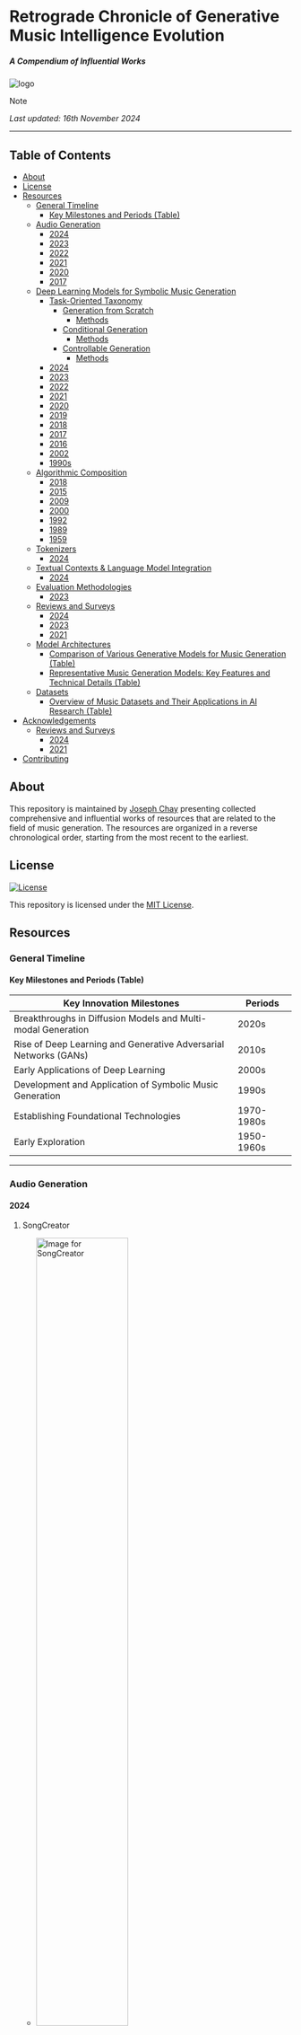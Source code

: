 # Retrograde Chronicle of Generative Music Intelligence Evolution

##### A Compendium of Influential Works

![logo](images/logo.png)

> [!NOTE]
> _Last updated: 16th November 2024_

---

## Table of Contents

  - [About](#about)
  - [License](#license)
  - [Resources](#resources)
    - [General Timeline](#general-timeline)
      - [Key Milestones and Periods (Table)](#key-milestones-and-periods-table)
    - [Audio Generation](#audio-generation)
      - [2024](#2024-1)
      - [2023](#2023-1)
      - [2022](#2022-1)
      - [2021](#2021-1)
      - [2020](#2020-1)
      - [2017](#2017-1)
    - [Deep Learning Models for Symbolic Music Generation](#deep-learning-models-for-symbolic-music-generation)
        - [Task-Oriented Taxonomy](#task-oriented-taxonomy)
          - [Generation from Scratch](#generation-from-scratch)
            - [Methods](#methods)
          - [Conditional Generation](#conditional-generation)
            - [Methods](#methods-1)
          - [Controllable Generation](#controllable-generation)
            - [Methods](#methods-2)
        - [2024](#2024)
        - [2023](#2023)
        - [2022](#2022)
        - [2021](#2021)
        - [2020](#2020)
        - [2019](#2019)
        - [2018](#2018)
        - [2017](#2017)
        - [2016](#2016)
        - [2002](#2002)
        - [1990s](#1990s)
    - [Algorithmic Composition](#algorithmic-composition)
       - [2018](#2018)
       - [2015](#2015)
       - [2009](#2009)
       - [2000](#2000)
       - [1992](#1992)
       - [1989](#1989)
       - [1959](#1959)
    - [Tokenizers](#tokenizers)
      - [2024](#2024-2)
    - [Textual Contexts & Language Model Integration](#textual-contexts--language-models-integration)
      - [2024](#2024-3)
    - [Evaluation Methodologies](#evaluation-methodologies)
      - [2023](#2023-2)
    - [Reviews and Surveys](#reviews-and-surveys)
      - [2024](#2024-4)
      - [2023](#2023-3)
      - [2021](#2021-2)
    - [Model Architectures](#model-architectures)
      - [Comparison of Various Generative Models for Music Generation (Table)](#comparison-of-various-generative-models-for-music-generation-table)
      - [Representative Music Generation Models: Key Features and Technical Details (Table)](#representative-music-generation-models-key-features-and-technical-details-table)
    - [Datasets](#datasets)
      - [Overview of Music Datasets and Their Applications in AI Research (Table)](#overview-of-music-datasets-and-their-applications-in-ai-research-table)
  - [Acknowledgements](#acknowledgements)
    - [Reviews and Surveys](#reviews-and-surveys)
      - [2024](#2024-5)
      - [2021](#2021-3)
  - [Contributing](#contributing)

## About

This repository is maintained by [Joseph Chay](https://github.com/josephchay) presenting collected comprehensive and
influential works of resources that are related to the field of music generation. 
The resources are organized in a reverse chronological order, starting from the most recent to the earliest.

## License

[![License](https://img.shields.io/badge/license-MIT1.0-green)](./LICENSE)

This repository is licensed under the [MIT License](./LICENSE).

## Resources

### General Timeline

#### Key Milestones and Periods (Table)

| Key Innovation Milestones                                        | Periods    |
|------------------------------------------------------------------|------------|
| Breakthroughs in Diffusion Models and Multi-modal Generation     | 2020s      |
| Rise of Deep Learning and Generative Adversarial Networks (GANs) | 2010s      |
| Early Applications of Deep Learning                              | 2000s      |
| Development and Application of Symbolic Music Generation         | 1990s      |
| Establishing Foundational Technologies                           | 1970-1980s |
| Early Exploration                                                | 1950-1960s |

---

### Audio Generation

#### 2024

1. SongCreator
    - <img src="images/SongCreator.jpg" width="60%" alt="Image for SongCreator">
      <img src="images/SongCreator-2.jpg" width="60%" alt="Image for SongCreator 2">

      Lei, S., Zhou, Y., Tang, B., Lam, M. W. Y., ... (2024, October 30). 
      SongCreator: Lyrics-based Universal Song Generation. arXiv.org.
     
      [Paper](https://arxiv.org/abs/2409.06029) • [Samples](https://thuhcsi.github.io/SongCreator/) • [HuggingFace](https://huggingface.co/papers/2409.06029)

2. Presto!
    - <img src="images/Presto.jpg" width="60%" alt="Image for Presto!">
      <img src="images/Presto-2.jpg" width="60%" alt="Image for Presto!">
    
      Novack, Z., Zhu, G., Casebeer, J., McAuley, J., Berg-Kirkpatrick, T., & Bryan, N. J. (2024, October 7). 
      Presto! Distilling Steps and Layers for Accelerating Music Generation. arXiv.org. 
      
      [Paper](https://arxiv.org/abs/2410.05167) • [Samples](https://presto-music.github.io/web/) • [Video](https://www.youtube.com/watch?v=NE_x-5I19CY)

3. SeedMusic
    - <img src="images/SeedMusic.jpg" width="60%" alt="Image for SeedMusic">
      <img src="images/SeedMusic-2.jpg" width="60%" alt="Image for SeedMusic">
      <img src="images/SeedMusic-3.jpg" width="60%" alt="Image for SeedMusic">
      <img src="images/SeedMusic-4.jpg" width="60%" alt="Image for SeedMusic">
      <img src="images/SeedMusic-5.jpg" width="60%" alt="Image for SeedMusic">
      <img src="images/SeedMusic-6.jpg" width="60%" alt="Image for SeedMusic">
    
      Bai, Y., Chen, H., Chen, J., Chen, Z., Deng, Y., ... (2024, September 13). 
      Seed-Music: A Unified Framework for High Quality and Controlled Music Generation. arXiv.org. 

      [Paper](https://arxiv.org/abs/2409.09214) • [Samples](https://team.doubao.com/en/special/seed-music)

4. FluxMusic
   - <img src="images/FluxMusic.jpg" width="60%" alt="Image for SongComposer">

     Fei, Z., Fan, M., Yu, C., & Huang, J. (2024, September 1). 
     FLUX that Plays Music. arXiv.org. 
     
     [Paper](https://arxiv.org/abs/2409.00587) • [GitHub](https://github.com/feizc/FluxMusic)

5. Long-Form Generation with Latent Diffusion
    - <img src="images/Long-Form-Generation-with-Latent-Diffusion.jpg" width="60%" alt="Image for Long-Form Generation with Latent Diffusion">
      <img src="images/Long-Form-Generation-with-Latent-Diffusion-2.jpg" width="60%" alt="Image for Long-Form Generation with Latent Diffusion">
    
      Evans, Z., Parker, J. D., Carr, C., Zukowski, Z., Taylor, J., & Pons, J. (2024, April 16). 
      Long-form music generation with latent diffusion. arXiv.org.
      
      [Paper](https://arxiv.org/abs/2404.10301) • [GitHub](https://github.com/Stability-AI/stable-audio-tools/) •
      [Samples](https://stability-ai.github.io/stable-audio-2-demo/) • [Dataset](https://www.kaggle.com/datasets/yamaerenay/spotify-tracks-dataset-19222021)

6. Tango 2
    - <img src="images/Tango-2.jpg" width="60%" alt="Image for Tango 2">
      <img src="images/Tango-2-2.jpg" width="60%" alt="Image for Tango 2">
   
      Majumder, N., Hung, C., Ghosal, D., Hsu, W., Mihalcea, R., & Poria, S. (2024, April 15). 
      Tango 2: Aligning Diffusion-based Text-to-Audio Generations through Direct Preference Optimization. arXiv.org. 
      
      [Paper](https://arxiv.org/abs/2404.09956)

7. Multi-Source Diffusion Models
   - <img src="images/Multi-Source-Diffusion-Models.jpg" width="60%" alt="Image for Multi-Source Diffusion Models">
     
     Mariani, G., Tallini, I., Postolache, E., Mancusi, M., Cosmo, L., & Rodolà, E. (2023). 
     Multi-Source Diffusion Models for Simultaneous Music Generation and Separation. arXiv preprint arXiv:2302.02257.
      
     [Paper](https://arxiv.org/abs/2302.02257) • [Samples](https://gladia-research-group.github.io/multi-source-diffusion-models/)

8. MusicHiFi
   - Zhu, G., Caceres, J., Duan, Z., & Bryan, N. J. (2024, March 15). 
     MusicHiFi: Fast High-Fidelity Stereo Vocoding. arXiv.org. 
     
     [Paper](https://arxiv.org/abs/2403.10493) • [Samples](https://musichifi.github.io/web/) •
     [Video](https://www.youtube.com/watch?v=iytPC_6OsiQ&feature=youtu.be)

#### 2023

1. Amphion
    - <img src="images/Amphion.jpg" width="60%" alt="Image for Amphion">
      
      Zhang, X., Xue, L., Gu, Y., Wang, Y., Li, J., He, H., ... (2023, December 15). 
      Amphion: An Open-Source Audio, Music and Speech Generation Toolkit. arXiv.org.
      
      [Paper](https://arxiv.org/search/?query=music+generation&searchtype=all&abstracts=show&order=-announced_date_first&size=50&start=400) •
      [GitHub](https://github.com/open-mmlab/Amphion)

2. UniAudio
    - <img src="images/UniAudio.jpg" width="60%" alt="Image for UniAudio"> 
      <img src="images/UniAudio-2.jpg" width="60%" alt="Image for UniAudio 2">
      <img src="images/UniAudio-3.jpg" width="60%" alt="Image for UniAudio 3">
      
      Yang, D., Tian, J., Tan, X., ... (2023, October 1). 
      UniAudio: An Audio Foundation Model Toward Universal Audio Generation. arXiv.org. 
      
      [Paper](https://arxiv.org/abs/2310.00704) • [GitHub](https://github.com/uniaudio666/UniAudio) • [Samples](https://uniaudio666.github.io/demo_UniAudio/)

3. Mustango
   - <img src="images/Mustango.jpg" width="60%" alt="Image for Mustango">
     
     Melechovsky, J., Guo, Z., Ghosal, D., Majumder, N., Herremans, D., & Poria, S. (2023, November 14). 
     Mustango: Toward Controllable Text-to-Music Generation. arXiv.org.
   
     [Paper](https://arxiv.org/abs/2311.08355) • 
     [GitHub](https://github.com/AMAAI-Lab/mustango) • 
     [Demo & Dataset](https://huggingface.co/spaces/declare-lab/mustango)

4. Music ControlNet
   - <img src="images/Music-ControlNet.jpg" width="60%" alt="Image for Music ControlNet">
     
     Wu, S., Donahue, C., Watanabe, S., & Bryan, N. J. (2023, November 13).
     Music ControlNet: Multiple Time-varying Controls for Music Generation. arXiv.org. 
     
     [Paper](https://arxiv.org/abs/2311.07069) • [Sample](https://musiccontrolnet.github.io/web/) • 
     [Video](https://www.youtube.com/watch?v=QVr-S-DyccU)

5. JEN-1 Composer
    - <img src="images/JEN-1-Composer.jpg" width="60%" alt="Image for JEN-1 Composer">
      
      Yao, Y., Li, P., Chen, B., & Wang, A. (2023, October 29). JEN-1 Composer: 
      A Unified Framework for High-Fidelity Multi-Track Music Generation. arXiv.org. 
      
      [Paper](https://arxiv.org/abs/2310.19180)

6. Mousai
   - <img src="images/Mousai.jpg" width="60%" alt="Image for Mousai">
     <img src="images/Mousai-2.jpg" width="60%" alt="Image for Mousai">
     <img src="images/Mousai-3.jpg" width="60%" alt="Image for Mousai">
     <img src="images/Mousai-4.jpg" width="60%" alt="Image for Mousai">
   
     Schneider, F., Jin, Z., & Schölkopf, B. (2023, October 23). Mo\^ usai: Text-to-Music Generation with Long-Context Latent Diffusion. 
     arXiv preprint arXiv:2301.11757.
      
     [Paper](https://arxiv.org/abs/2301.11757)

7. ERNIE-Music
   - <img src="images/ERNIE-Music.jpg" width="60%" alt="Image for ERNIE-Music">
     
     Zhu, P., Pang, C., Wang, S., Chai, Y., Sun, Y., Tian, H., & Wu, H. (2023, September 21). 
     ERNIE-Music: Text-to-Waveform Music Generation with Diffusion Models. arXiv preprint arXiv:2302.04456.
      
     [Paper](https://arxiv.org/abs/2302.04456)

8. AudioLDM
   - <img src="images/AudioLDM.jpg" width="60%" alt="Image for AudioLDM">

      Liu, H., Chen, Z., Yuan, Y., Mei, X., Liu, X., Mandic, D., ... & Plumbley, M. D. (2023, September 9). 
      AudioLDM: Text-to-Audio Generation with Latent Diffusion Models. arXiv preprint arXiv:2301.12503.
       
      [Paper](https://arxiv.org/abs/2301.12503) • [Samples](https://audioldm.github.io/) • 
      [GitHub](https://github.com/haoheliu/AudioLDM)

9. Music Understanding LLaMA

   - <img src="images/Music-Understanding-LLaMA.jpg" width="60%" alt="Image for Music Understanding LLaMA">
     <img src="images/Music-Understanding-LLaMA-2.jpg" width="60%" alt="Image for Music Understanding LLaMA 2">
     
     Liu, S., Hussain, A. S., Sun, C., & Shan, Y. (2023, August 22). 
     Music Understanding LLaMA: Advancing Text-to-Music Generation with Question Answering and Captioning. arXiv.org.
     
     [Paper](https://arxiv.org/abs/2308.11276)

10. AudioLDM2
    Liu, H., Yuan, Y., Liu, X., Mei, X., Kong, Q., Tian, Q., Wang, Y., Wang, W., Wang, Y., & Plumbley, M. D. (2023, August 10).
    AudioLDM 2: Learning Holistic Audio Generation with Self-supervised Pretraining. arXiv.org.
   
    [Paper](https://arxiv.org/abs/2308.05734) • 
    [Samples](https://audioldm.github.io/audioldm2/) • [GitHub](https://github.com/haoheliu/audioldm2)

11. JEN-1
    - <img src="images/JEN-1.jpg" width="60%" alt="Image for JEN-1">
       <img src="images/JEN-1-2.jpg" width="60%" alt="Image for JEN-1 2">
     
       Li, P., Chen, B., Yao, Y., Wang, Y., Wang, A., & Wang, A. (2023, August 9). 
       JEN-1: Text-Guided Universal Music Generation with Omnidirectional Diffusion Models. arXiv.org.
      
       [Paper](https://arxiv.org/abs/2308.04729) • [Samples](https://www.jenmusic.ai/research)

12. MusiCLDM
    - <img src="images/MusicLDM.jpg" width="60%" alt="Image for MusiCLDM">
      <img src="images/MusicLDM-2.jpg" width="60%" alt="Image for MusiCLDM 2">
      
      Chen, K., Wu, Y., Liu, H., Nezhurina, M., Berg-Kirkpatrick, T., & Dubnov, S. (2023, August 3). 
      MusicLDM: Enhancing Novelty in Text-to-Music Generation Using Beat-Synchronous Mixup Strategies. arXiv.org. 
      
      [Paper](https://arxiv.org/abs/2308.01546)

13. High-Fidelity Multi-Band Diffusion
    - <img src="images/High-Fidelity-Multi-Band-Diffusion.jpg" width="60%" alt="Image for High-Fidelity Multi-Band Diffusion">
     
      Roman, R. S., Adi, Y., Deleforge, A., Serizel, R., Synnaeve, G., & Défossez, A. (2023, August 2). 
      From Discrete Tokens to High-Fidelity Audio Using Multi-Band Diffusion. arXiv.org. 
     
      [Paper](https://arxiv.org/abs/2308.02560)

14. NaturalSpeech 2
    - <img src="images/NaturalSpeech2.jpg" width="60%" alt="Image for NaturalSpeech 2">
      <img src="images/NaturalSpeech2-2.jpg" width="60%" alt="Image for NaturalSpeech 2 2">
      <img src="images/NaturalSpeech2-3.jpg" width="60%" alt="Image for NaturalSpeech 2 3">
      
      Shen, K., Ju, Z., Tan, X., ... (2023, May 30). 
      NaturalSpeech 2: Latent Diffusion Models are Natural and Zero-Shot Speech and Singing Synthesizers. arXiv.org.
      
      [Paper](https://arxiv.org/abs/2304.09116) • [Samples](https://speechresearch.github.io/naturalspeech2/)

15. Make-An-Audio 2
    - <img src="images/Make-An-Audio2.jpg" width="60%" alt="Image for Make-An-Audio 2">
      <img src="images/Make-An-Audio2-2.jpg" width="60%" alt="Image for Make-An-Audio 2 2"> 
    
      Huang, J., Ren, Y., Huang, R., Yang, D., Ye, Z., Zhang, C., Liu, J., Yin, X., Ma, Z., & Zhao, Z. (2023, May 29). 
      Make-An-Audio 2: Temporal-Enhanced Text-to-Audio Generation. arXiv.org. 
      
      [Paper](https://arxiv.org/abs/2305.18474) • [GitHub](https://github.com/bytedance/Make-An-Audio-2)

16. SoundStorm 
    - <img src="images/SoundStorm.jpg" width="60%" alt="Image for SoundStorm">
     
      Borsos, Z., Sharifi, M., Vincent, D., Kharitonov, E., Zeghidour, N., & Tagliasacchi, M. (2023, May 16). 
      SoundStorm: Efficient Parallel Audio Generation. arXiv.org. 
      
      [Paper](https://arxiv.org/abs/2305.09636https://arxiv.org/abs/2305.09636)

17. Bark 
    - Bark: Text-Prompted Generative Audio Model (2023, April 10)
      
      [GitHub](https://github.com/suno-ai/bark) • [Samples](https://huggingface.co/spaces/suno/bark)

18. VALL-E-X
    - <img src="images/VALL-E-X.jpg" width="60%" alt="Image for VALL-E-X">
     
      Zhang, Z., Zhou, L., Wang, C., Chen, S., Wu, Y., Liu, S., ... & Wei, F. (2023, March 7). 
      Speak Foreign Languages with Your Own Voice: Cross-Lingual Neural Codec Language Modeling. arXiv preprint arXiv:2303.03926.
      
      [Paper](https://arxiv.org/abs/2303.03926)

19. Noise2Music
    - <img src="images/Noise2Music.jpg" width="60%" alt="Image for Noise2Music">

      Huang, Q., Park, D. S., Wang, T., Denk, T. I., Ly, A., Chen, N., ... & Han, W. (2023, March 6). 
      Noise2Music: Text-conditioned Music Generation with Diffusion Models. arXiv preprint arXiv:2302.03917.
      
      [Paper](https://arxiv.org/abs/2302.03917) • [Samples](https://google-research.github.io/noise2music/)

20. SingSong
    - <img src="images/SingSong.jpg" width="60%" alt="Image for SingSong">

       Donahue, C., Caillon, A., Roberts, A., Manilow, E., Esling, P., Agostinelli, A., ... & Engel, J. (2023, January 30). 
       SingSong: Generating musical accompaniments from singing. arXiv preprint arXiv:2301.12662.
       
       [Paper](https://arxiv.org/abs/2301.12662) • [Samples](https://storage.googleapis.com/sing-song/index.html)

21. Make-An-Audio
    - <img src="images/Make-An-Audio.jpg" width="60%" alt="Image for Make-An-Audio">
     
      Huang, R., Huang, J., Yang, D., Ren, Y., Liu, L., Li, M., ... & Zhao, Z. (2023, January 30). 
      Make-An-Audio: Text-To-Audio Generation with Prompt-Enhanced Diffusion Models. arXiv preprint arXiv:2301.12661.
      
      [Paper](https://arxiv.org/abs/2301.12661) • [Samples](https://text-to-audio.github.io/)

22. MusicLM
    - <img src="images/MusicLM.jpg" width="60%" alt="Image for MusicLM">
     
      Agostinelli, A., Denk, T. I., Borsos, Z., Engel, J., Verzetti, M., Caillon, A., ... & Frank, C. (2023, January 26). 
      Musiclm: Generating music from text. arXiv preprint arXiv:2301.11325.
      
      [Paper](https://arxiv.org/abs/2301.11325) • [Samples](https://google-research.github.io/seanet/musiclm/examples/) 
      [Dataset](https://www.kaggle.com/datasets/googleai/musiccaps)

23. Msanii
    - <img src="images/Msanii.jpg" width="60%" alt="Image for Msanii">

      Maina, K. (2023, January 16). Msanii: High Fidelity Music Synthesis on a Shoestring Budget. arXiv preprint arXiv:2301.06468.
      
      [Paper](https://arxiv.org/abs/2301.06468)

#### 2022

1. Musika
   - <img src="images/MUSIKA.jpg" width="60%" alt="Image for Musika">
     <img src="images/MUSIKA-2.jpg" width="60%" alt="Image for Musika 2">

     Pasini, M., & Schlüter, J. (2022). Musika! Fast Infinite Waveform Music Generation. arXiv preprint arXiv:2208.08706.
     
     [Paper](https://arxiv.org/abs/2208.08706)

2. AudioLM
    - <img src="images/AudioLM.jpg" width="60%" alt="Image for AudioLM">

      Borsos, Z., Marinier, R., Vincent, D., Kharitonov, E., Pietquin, O., Sharifi, M., ... & Zeghidour, N. (2022). 
      Audiolm: a language modeling approach to audio generation. arXiv preprint arXiv:2209.03143.
      
      [Paper](https://arxiv.org/abs/2209.03143) • [Samples](https://google-research.github.io/seanet/audiolm/examples/)

#### 2021

1. RAVE
    - <img src="images/RAVE.jpg" width="60%" alt="Image for RAVE">
      
      Caillon, A., & Esling, P. (2021, December 15). RAVE: A variational autoencoder for fast and high-quality neural audio synthesis. 
      arXiv preprint arXiv:2111.05011.
      
      [Paper](https://arxiv.org/abs/2111.05011) • [GitHub](https://github.com/acids-ircam/RAVE)

#### 2020

1. Jukebox - OpenAI
   - <img src="images/Jukebox-OpenAI.jpg" width="60%" alt="Image for Jukebox - OpenAI">

      [Web](https://openai.com/blog/jukebox/) • [Paper](https://arxiv.org/abs/2005.00341) • 
      [GitHub](https://github.com/openai/jukebox/)

#### 2017

1. MuseNet - OpenAI
   - [Web](https://openai.com/blog/musenet/)

---

[🡹 Back to Table of Contents 🡹](#table-of-contents)

---

### Deep Learning Models for Symbolic Music Generation

#### Task-Oriented Taxonomy

| Types                   | Categories                                                                                       | Also Covers                                                              |
|-------------------------|--------------------------------------------------------------------------------------------------|--------------------------------------------------------------------------|
| Generation from Scratch | Melody, Polyphony, Multitrack                                                                    | N/A                                                                      |
| Conditional Generation  | Melody Generation Given Chord, Melody Harmonization, Accompaniment Arrangement, Score Inpainting | N/A                                                                      | 
| Controllable Generation | Style, Structure, Sentiment                                                                      | Generation from Scratch, Conditional Generation                          |
| Performance Generation  | Rendering, Composing                                                                             | Generation from Scratch, Conditional Generation, Controllable Generation |
| Interactive Generation  | Call and Response, Accompaniment, Application                                                    | Conditional Generation, Controllable Generation                          | 

##### Generation from Scratch

###### Methods

| Task             | Method                                                                                                                                                          | Year | Music Representation | Model Architecture  | Description                                                                      | Length of generated music |
|------------------|-----------------------------------------------------------------------------------------------------------------------------------------------------------------|------|----------------------|---------------------|----------------------------------------------------------------------------------|---------------------------|
| Melody           | Melody RNN <br/>[Web](https://magenta.tensorflow.org/2016/07/15/lookback-rnn-attention-rnn/)                                                                    | 2016 | Event                | RNN                 | Lookback RNN; Attention RNN                                                      | Variable-length           |
|                  | Anticipation-RNN<br/>[Paper](https://arxiv.org/abs/1709.06404)                                                                                                  | 2017 | Sequence             | RNN                 | User-defined positional constraints                                              | Variable-length           |
|                  | MusicVAE<br/>[Paper](https://arxiv.org/abs/1803.05428)                                                                                                          | 2018 | Piano roll           | RNN-based VAE       | Long-term music structure; Hierarchical decoder                                  | 16 bars                   |
|                  | [Paper](https://arxiv.org/abs/2202.06180)                                                                                                                       | 2021 | Sequence             | RNN-based EC²-VAE   | Long-term music representations; Hierarchical contextual constraints.            | 8 bars                    |
|                  | GLSR-VAE <br/>[Paper](https://ieeexplore.ieee.org/document/8280895)                                                                                             | 2017 | Sequence             | RNN-based VAE       | Continuous attributes; Geodesic latent space regularization                      | 2 bars                    |
|                  | [Paper](https://arxiv.org/abs/2004.05485)                                                                                                                       | 2021 | Sequence             | β-VAE and AR-VAE    | Continuous-valued attributes; Latent space disentanglement and regularization    | 1 bar                     |
|                  | SeqGAN <br/>[Paper](https://www.researchgate.net/publication/308324937_SeqGAN_Sequence_Generative_Adversarial_Nets_with_Policy_Gradient)                        | 2017 | Sequence             | RNN-CNN-based GAN   | Reinforcement learning; Monte Carlo search                                       | 12.8s                     |
|                  | RL Tuner <br/>[Paper](https://openreview.net/forum?id=Syyv2e-Kx)                                                                                                | 2017 | Piano roll           | RNN                 | Reinforcement learning; DQN algorithm                                            | 32 notes (16th)           |
| Polyphony        | DeepBach <br/>[Paper](https://proceedings.mlr.press/v70/hadjeres17a.html)                                                                                       | 2016 | Sequence             | RNN                 | User-defined constraints                                                         | Variable-length           |
|                  | [Paper](https://www.cs.hmc.edu/~ddjohnson/tied-parallel/johnson2017tiedparallel.pdf)                                                                            | 2017 | Piano roll           | RNN                 | Transposition-invariance; Tied parallel LSTM-NADE; Bi-axial LSTM                 | Variable-length           |
|                  | [Paper](https://arxiv.org/abs/1810.03226)                                                                                                                       | 2018 | Piano roll           | CNN & RNN-based VAE | Bar-level CNN feature learning                                                   | 8, 16 or 32 bars          |
|                  | [Paper](https://proceedings.mlr.press/v97/ziegler19a.html)                                                                                                      | 2019 | Piano roll           | RNN-based VAE       | Latent normalizing flows; Non-autoregressive generation                          | Variable-length           |
|                  | PianoTree VAE <br/>[Paper](https://arxiv.org/abs/2008.07118)                                                                                                    | 2020 | Event                | RNN-based VAE       | Tree structured musical syntax                                                   | 8 beats                   |
|                  | [Paper](https://www.researchgate.net/publication/348980503_Deep_Music_Information_Dynamics)                                                                     | 2022 | Piano roll           | VAE                 | Using only linear layers; bit-rate reduction                                     | 1 bar                     |
|                  | C-RNN-GAN <br/>[Paper](https://arxiv.org/abs/1611.09904)                                                                                                        | 2016 | Event                | RNN-based GAN       | Continuous sequential data                                                       | Variable-length           |
|                  | Music Transformer <br/>[Paper](https://arxiv.org/abs/1809.04281)                                                                                                | 2019 | Event                | Transformer         | Relative attention mechanism; Compelling long-term structure                     | Minute-long               |
|                  | MuseNet <br/>[Web](http://openai.com/blog/musenet)                                                                                                              | 2019 | Event                | Transformer         | Same general-purpose unsupervised technology as GPT-2                            | 4-minute long             |
|                  | [Paper](https://ieeexplore.ieee.org/document/9132664)                                                                                                           | 2020 | Event                | Transformer         | Adversarial learning; Novel computation of reward for each generated step (REGS) | Up to 1024 tokens         |
| Multitrack Music | MuseGAN <br/>[Paper](https://arxiv.org/abs/1709.06298)                                                                                                          | 2018 | Piano roll           | CNN-based GAN       | WGAN-GP; Multi-track interdependency and temporal structure                      | 4 bars                    |
|                  | [Paper](https://arxiv.org/abs/1804.09399)                                                                                                                       | 2018 | Piano roll           | CNN-based GAN       | Binary neurons for binary-valued piano roll                                      | 4 bars                    |
|                  | DMB-GAN <br/>[Paper](https://www.semanticscholar.org/paper/A-GAN-Model-With-Self-attention-Mechanism-To-Music-Guan-Yu/4613a5e9218bcb9b439c500bc78622183e802893) | 2019 | Piano roll           | GAN                 | Self-attention mechanism; Duel Multi-branches GAN architecture                   | 4 bars                    |
|                  | [Paper](https://arxiv.org/abs/1806.00195)                                                                                                                       | 2018 | Event                | RNN-based VAE       | An extension of MusicVAE; Latent space manipulations                             | 1 bar                     |
|                  | MNGANs <br/>[Paper](https://dl.acm.org/doi/10.1145/3240508.3240604)                                                                                             | 2018 | Piano roll           | CNN-based GAN       | Optimizing musicality and novelty alternately                                    | 4 bars                    |
|                  | LakhNES <br/>[Paper](https://arxiv.org/abs/1907.04868)                                                                                                          | 2019 | Event                | Transformer-XL      | Cross-domain pre-training                                                        | Variable-length           |
|                  | MMM <br/>[Paper](https://arxiv.org/abs/2008.06048)                                                                                                              | 2020 | Event                | Transformer         | Concatenating time-ordered sequence of each track into a single sequence         | 4 or 8 bars               |
|                  | MMT <br/>[Paper](https://arxiv.org/abs/2207.06983)                                                                                                              | 2023 | Event                | Transformer         | New multitrack representation; New measure for musical self-attention            | Up to 1,024 codes         |

##### Conditional Generation

###### Methods

| Task                          | Method                                                                                                                                           | Year | Music Representation | Model Architecture | Description                                                                                                                   | Length of generated music |
|-------------------------------|--------------------------------------------------------------------------------------------------------------------------------------------------|------|----------------------|--------------------|-------------------------------------------------------------------------------------------------------------------------------|---------------------------|
| Melody Generation Given Chord | MidiNet <br/>[Paper](https://arxiv.org/abs/1703.10847)                                                                                           | 2017 | Piano roll           | CNN-base GAN       | Generating music one bar after another; Conditioner CNN                                                                       | 8 bars                    |
|                               | CRMCG <br/>[Paper](https://dl.acm.org/doi/10.1145/3219819.3220105)                                                                               | 2018 | Sequence             | RNN                | Encoder-decoder framework                                                                                                     | Variable-length           |
|                               | JazzGAN <br/>[Paper](https://musicalmetacreation.org/mume2018/proceedings/Trieu.pdf)                                                             | 2018 | Piano roll or Event  | RNN-based GAN      | Improvising jazz melodies over chord progressions; Harmonic bricks for phrase segmentation                                    | Variable-length           |
|                               | BebopNet <br/>[Paper](https://program.ismir2020.net/static/final_papers/132.pdf)                                                                 | 2020 | Sequence             | RNN                | Monophonic harmony-constrained jazz improvisations; Personalized generation                                                   | Variable-length           |
|                               | MINGUS <br/>[Paper](https://archives.ismir.net/ismir2021/paper/000051.pdf)                                                                       | 2021 | Sequence             | Transformer        | Two parallel transformers for pitch and duration, respectively                                                                | Up to 35 tokens           |
| Melody Harmonization          | [Paper](https://arxiv.org/abs/1712.01011)                                                                                                        | 2017 | Sequence             | RNN                | BiLSTM; A chord per bar                                                                                                       | Up to 16 bars             |
|                               | MTHarmonizer <br/>[Paper](https://arxiv.org/abs/2001.02360)                                                                                      | 2021 | Sequence             | RNN                | Chord functions; A chord every half bar                                                                                       | 4-32 bars                 |
|                               | [Paper](https://www.researchgate.net/publication/352170954_Melody_Harmonization_Using_Orderless_Nade_Chord_Balancing_and_Blocked_Gibbs_Sampling) | 2021 | Sequence             | RNN                | Orderless NADE; Chord balancing; Blocked Gibbs sampling                                                                       | Variable-length           |
|                               | SurpriseNet <br/>[Paper](https://arxiv.org/abs/2108.00378)                                                                                       | 2021 | Sequence             | RNN-based VAE      | Conditional VAE; Surprise contour                                                                                             | Variable-length           |
|                               | AutoHarmonizer <br/>[Paper](https://arxiv.org/abs/2112.11122)                                                                                    | 2021 | Sequence             | RNN                | Controllable harmonic rhythm                                                                                                  | Variable-length           |
| Accompaniment Arrangement     | [Paper](https://arxiv.org/abs/1807.11161)                                                                                                        | 2018 | Piano roll           | GAN                | Recurrent CNN model; three new symbolic-domain harmonic features                                                              | 8 bars                    |
|                               | MICA <br/>[Paper](https://dl.acm.org/doi/10.1145/3219819.3220105)                                                                                | 2018 | Sequence             | RNN                | Attention cell and MLP cell                                                                                                   | Variable-length           |
|                               | PopMAG <br/>[Paper](https://arxiv.org/abs/2008.07703)                                                                                            | 2020 | Event                | Transformer        | MuMIDI representation; Extra-long context                                                                                     | Up to 32 bars             |
| Music Inpainting              | Coconet <br/>[Paper](https://arxiv.org/abs/1903.07227)                                                                                           | 2017 | Piano roll           | CNN                | Orderless NADE; Blocked Gibbs Sampling                                                                                        | 128 notes (16th)          |
|                               | [Paper](https://nips2018creativity.github.io/doc/infilling_piano_performances.pdf)                                                               | 2018 | Event                | Transformer        | Virtuosic piano performances; NoteTuple representation [Paper](https://nips2018creativity.github.io/doc/Transformer_NADE.pdf) | 16 or 32 notes            |
|                               | ES-Net <br/>[Paper](https://arxiv.org/abs/2008.08927)                                                                                            | 2020 | Piano roll           | U-Net              | Edit events; Note by note control                                                                                             | 8 bars                    |
|                               | InpaintNet <br/>[Paper](https://arxiv.org/abs/1907.01164)                                                                                        | 2019 | Sequence             | RNN-based VAE      | Traversing latent space                                                                                                       | 2-6 bars                  |
|                               | Music SketchNet <br/>[Paper](https://arxiv.org/abs/2008.01291)                                                                                   | 2020 | Sequence             | RNN-based VAE      | SketchVAE, SketchInpainter and SketchConnector; User-specified pitch and rhythm snippets                                      | 4 bars                    |
|                               | CLSM <br/>[Paper](https://arxiv.org/abs/2111.11703)                                                                                              | 2021 | Sequence             | Transformer & LSTM | Contextual latent space model; Positional constraints; Interpolations or variations                                           | Up to 4 bars              |
|                               | [Paper](https://arxiv.org/abs/2108.05064)                                                                                                        | 2021 | Event                | XLNet              | A novel relative bar coding; Look-ahead onset prediction                                                                      | Up to 128 notes           |
|                               | [Paper](https://arxiv.org/abs/2202.05528)                                                                                                        | 2022 | Event                | Transformer        | Masked pretraining and finetuning; Track level and bar level controls                                                         | Up to 16 bars             |

##### Controllable Generation

###### Methods

| Controlled Aspect | Method                                                                                                                                         | Year | Music Representation | Model Architecture      | Description                                                                                                                                                                                                                                                         | Length of generated music |
|-------------------|------------------------------------------------------------------------------------------------------------------------------------------------|------|----------------------|-------------------------|---------------------------------------------------------------------------------------------------------------------------------------------------------------------------------------------------------------------------------------------------------------------|---------------------------|
| Style             | DeepJ <br/>[Paper](https://arxiv.org/abs/1801.00887)                                                                                           | 2018 | Piano roll           | RNN                     | A specific mixture of composer styles                                                                                                                                                                                                                               | Variable-length           |
|                   | BandNet <br/>[Paper](https://arxiv.org/abs/1812.07126)                                                                                         | 2019 | Event                | RNN                     | The style of Beatles; Templated-base method to generate structured music                                                                                                                                                                                            | 4-16 bars                 |
|                   | MSMICA <br/>[Paper](https://dl.acm.org/doi/10.1145/3374915)                                                                                    | 2020 | Sequence             | RNN                     | Extension of MICA [Paper](https://dl.acm.org/doi/10.1145/3219819.3220105) with style control; Reinforcement learning similar to SeqGAN [Paper](https://www.researchgate.net/publication/308324937_SeqGAN_Sequence_Generative_Adversarial_Nets_with_Policy_Gradient) | Variable-length           |
|                   | [Paper](https://arxiv.org/abs/1912.05537)                                                                                                      | 2020 | Event                | Transformer             | Obtaining a global style representation of style from a given performance                                                                                                                                                                                           | Up to 2048 tokens         |
|                   | MIDI-VAE <br/>[Paper](https://arxiv.org/abs/1809.07600)                                                                                        | 2018 | Piano roll           | RNN-based VAE           | Unaligned style transfer; parallel VAE with a shared latent space and a style classifier                                                                                                                                                                            | 1 bar                     |
|                   | [Paper](https://www.semanticscholar.org/paper/Transferring-the-Style-of-Homophonic-Music-Using-Lu-Su/24f2f6adc36003eee89a7e156277a5458b61177e) | 2018 | Piano roll           | LSTM & CNN              | Style transfer of accompaniment in homophonic music                                                                                                                                                                                                                 | Variable-length           |
|                   | MuseMorphose <br/>[Paper](https://arxiv.org/abs/2105.04090)                                                                                    | 2021 | Event                | Transformer VAE         | Style transfer of long musical pieces; User specified bar-level musical attributes                                                                                                                                                                                  | Up to 32 bars             |
|                   | [Paper](https://arxiv.org/abs/1809.07575)                                                                                                      | 2018 | Event                | GAN                     | Style transfer with cycle consistency loss                                                                                                                                                                                                                          | 4 bars                    |
|                   | ChordGAN <br/>[Paper](https://aimc2021.iem.at/wp-content/uploads/2021/06/AIMC_2021_Lu_Dubnov.pdf)                                              | 2021 | Piano roll           | CNN-based GAN           | Stylistic rendering of chords into notes; Chroma feature extraction;                                                                                                                                                                                                | 16 bars                   |
| Structure         | StructureNet <br/>[Paper](https://ismir2018.ircam.fr/doc/pdfs/126_Paper.pdf)                                                                   | 2018 | Sequence             | RNN                     | Structure-tagging algorithm for creating structure dataset; Duration repeat and duration-interval repeat                                                                                                                                                            | 16 bars                   |
|                   | SSMGAN <br/>[Paper](https://www.cs.cmu.edu/~jharsh/papers/music_workshop_paper.pdf)                                                            | 2019 | Event                | RNN-CNN-based VAE GAN   | Representing self-repetition with self-similarity; Low dimensional measure embeddings                                                                                                                                                                               | Variable-length           |
|                   | MusicFrameworks <br/>[Paper](https://archives.ismir.net/ismir2021/paper/000017.pdf)                                                            | 2021 | Event                | Transformer & RNN & CNN | Multi-level repetition and structure; Multi-step generative process                                                                                                                                                                                                 | Full-song-length          |
|                   | HAT <br/>[Paper](https://arxiv.org/abs/2109.06441)                                                                                             | 2021 | Event                | Transformer             | Harmony (texture and form)-aware learning; Hierarchical structure-enhanced module                                                                                                                                                                                   | Full-song-length          |
|                   | PopMNet <br/>[Paper](https://www.sciencedirect.com/science/article/pii/S000437022030062X)                                                      | 2020 | Sequence             | RNN & CNN               | Bar-level pairwise relations; Representing structure using Directed acyclic graph; Two stage manner                                                                                                                                                                 | Variable-length           |
|                   | MELONS <br/>[Paper](https://arxiv.org/abs/2110.05020)                                                                                          | 2022 | Event                | Transformer             | Graph representation of music structure; Eight types of bar-level relations; Multi-step generation                                                                                                                                                                  | Full-song-length          |
|                   | Museformer <br/>[Paper](https://arxiv.org/abs/2210.10349)                                                                                      | 2022 | Event                | Transformer             | Music repetition structures via bar-level similarity statistic; Fine- and coarse-grained attention                                                                                                                                                                  | Full-song-length          |
| Sentiment         | [Paper](https://arxiv.org/abs/2103.06125)                                                                                                      | 2019 | Event                | LSTM                    | VGMIDI dataset with valence-arousal (VA) annotation; Sentiment unit within mLSTM                                                                                                                                                                                    | Variable-length           |
|                   | [Paper](https://www.researchgate.net/publication/345425604_An_Emotional_Symbolic_Music_Generation_System_based_on_LSTM_Networks)               | 2019 | Piano roll           | LSTM                    | Global condition of emotional vectors; Four quadrants of VA emotional space as four emotions                                                                                                                                                                        | 8 bars                    |
|                   | Bardo Composer <br/>[Paper](https://webdocs.cs.ualberta.ca/~santanad/papers/2020/ferreiraLW20.pdf)                                             | 2020 | Event                | Transformer             | Language model with Stochastic Bi-Objective Beam Search; GPT-2 emotion classifier                                                                                                                                                                                   | Variable-length           |
|                   | [Paper](https://dorienherremans.com/sites/default/files/2104.13056.pdf)                                                                        | 2021 | Event                | RNN & Transformer       | Calculating valence of chord progression; Seq2seq; Translating conditions into musical events                                                                                                                                                                       | 4-32 bars                 |
|                   | Music FaderNets <br/>[Paper](https://arxiv.org/abs/2007.15474)                                                                                 | 2020 | Event                | GM-VAE                  | Arousal transfer; Inferring high-level features from latent low-level representations                                                                                                                                                                               | Up to 100 tokens          |

#### 2024

1. JEN-1 DreamStyler
    - <img src="images/JEN-1-DreamStyler.jpg" alt="JEN-1 DreamStyler" width="60%"/>
      <img src="images/JEN-1-DreamStyler-2.jpg" alt="JEN-1 DreamStyler" width="60%"/>
      <img src="images/JEN-1-DreamStyler-3.jpg" alt="JEN-1 DreamStyler" width="60%"/>

      Chen, B., Li, P., Yao, Y., & Wang, A. (2024, June 18). 
      JEN-1 DreamStyler: Customized Musical Concept Learning via Pivotal Parameters Tuning. arXiv.org. 
      
      [Paper](https://arxiv.org/abs/2406.12292) • [Samples](https://www.jenmusic.ai/research#DreamStyler)

2. Cascaded Diffusion Models
    - Wang, Z., Min, L., & Xia, G. (2024, May 16). 
      Whole-Song Hierarchical Generation of Symbolic Music Using Cascaded Diffusion Models. arXiv.org. 
    
      [Paper](https://arxiv.org/abs/2405.09901) • [GitHub and Model](https://github.com/ZZWaang/whole-song-gen) •
      [Samples](https://wholesonggen.github.io/)

3. COMPOSERX
   - <img src="images/COMPOSERX.jpg" width="60%" alt="Image for Non-Differentiable Rule Guided Diffusion">
     
      Deng, Q., Yang, Q., Yuan, R., Huang, Y., Wang, Y., Liu, X., Tian, Z., Pan, J., ... (2024, April 28). 
      ComposerX: Multi-Agent Symbolic Music Composition with LLMs. arXiv.org. 
    
      [Paper](https://arxiv.org/abs/2404.18081)

4. Non-Differentiable Rule Guided Diffusion
   - <img src="images/Non-Differentiable-Rule-Guided-Diffusion.jpg" width="60%" alt="Image for Non-Differentiable Rule Guided Diffusion">
     
     Huang, Y., Ghatare, A., Liu, Y., Hu, Z., Zhang, Q., Sastry, C. S., Gururani, S., Oore, S., & Yue, Y. (2024, February 22). 
     Symbolic Music Generation with Non-Differentiable Rule Guided Diffusion. arXiv.org. 
     
     [Paper](https://arxiv.org/abs/2402.14285)

5. Surveys
   - Le, D., Bigo, L., Keller, M., & Herremans, D. (2024, February 27). 
     Natural Language Processing Methods for Symbolic Music Generation and Information Retrieval: a Survey. arXiv.org. 
   
     [Paper](https://arxiv.org/abs/2402.17467)

#### 2023

1. RL-Chord
   - Ji, S., Yang, X., Luo, J., & Li, J. (2023). RL-Chord: CLSTM-Based Melody Harmonization Using Deep Reinforcement Learning. 
     IEEE Transactions on Neural Networks and Learning Systems. 
   
     [Paper](https://ieeexplore.ieee.org/abstract/document/10063204)

2. FIGRARO
   - <img src="images/FIGARO-v3.jpg" width="60%" alt="Image for FIGARO">
     
     von Rütte, D., Biggio, L., Kilcher, Y., & Hoffman, T. (2022). FIGARO: Generating Symbolic Music with Fine-Grained Artistic Control. 
     Accepted ICLR 2023. 
     
     [Paper](https://arxiv.org/pdf/2201.10936v3)

#### 2022

1. Museformer
   - Yu, B., Lu, P., Wang, R., Hu, W., Tan, X., Ye, W., ... & Liu, T. Y. (2022). 
     Museformer: Transformer with Fine-and Coarse-Grained Attention for Music Generation. NIPS 2022.
     
     [Paper](https://openreview.net/forum?id=GFiqdZOm-Ei) • [NIPS Presentation](https://nips.cc/virtual/2022/poster/54604)

2. Bar Transformer 
   - Qin, Y., Xie, H., Ding, S., Tan, B., Li, Y., Zhao, B., & Ye, M. (2022). 
     Bar transformer: a hierarchical model for learning long-term structure and generating impressive pop music. Applied Intelligence, 1-19.
   
     [Paper](https://link.springer.com/article/10.1007/s10489-022-04049-3)

3. Symphony Generation with Permutation Invariant Language Model
   - <img src="images/Symphony-Generation-with-Permutation-Invariant-Language-Model.jpg" width="60%" alt="Image for Symphony Generation with Permutation Invariant Language Model">
     
      Liu, J., Dong, Y., Cheng, Z., Zhang, X., Li, X., Yu, F., & Sun, M. (2022). 
      Symphony Generation with Permutation Invariant Language Model. 
      
      [Paper](https://arxiv.org/pdf/2205.05448) • [Code](https://github.com/symphonynet/SymphonyNet) •
      [Samples](https://symphonynet.github.io/)

4. Theme Transformer
   - <img src="images/Theme-Transformer.jpg" width="60%" alt="Image for Theme Transformer">
     
     Shih, Y. J., Wu, S. L., Zalkow, F., Muller, M., & Yang, Y. H. (2022). 
     Theme Transformer: Symbolic Music Generation with Theme-Conditioned Transformer. 
     IEEE Transactions on Multimedia. 
     
     [Paper](https://arxiv.org/abs/2111.04093) • [GitHub](https://github.com/atosystem/ThemeTransformer)

#### 2021

1. Compound Word Transformer 
   - Hsiao, W. Y., Liu, J. Y., Yeh, Y. C., & Yang, Y. H. (2021, May). Compound word transformer: 
     Learning to compose full-song music over dynamic directed hypergraphs. 
     In Proceedings of the AAAI Conference on Artificial Intelligence (Vol. 35, No. 1, pp. 178-186).
   
     [Paper](https://ojs.aaai.org/index.php/AAAI/article/view/16091) •
     [GitHub](https://github.com/YatingMusic/compound-word-transformer)

2. Melody Generation from Lyrics
    - <img src="images/Conditional-LSTM-GAN-for-Melody-Generation-from-Lyrics.jpg" width="60%" alt="Image for Conditional LSTM GAN for Melody Generation from Lyrics">
     
       Yu, Y., Srivastava, A., & Canales, S. (2021). Conditional lstm-gan for melody generation from lyrics. 
       ACM Transactions on Multimedia Computing, Communications, and Applications (TOMM), 17(1), 1-20.
     
      [Paper](https://dl.acm.org/doi/abs/10.1145/3424116)

3. Music Generation with Diffusion Models
   - <img src="images/Music-Generation-with-Diffusion-Models.jpg" width="60%" alt="Image for Music Generation with Diffusion Models">
     
     Mittal, G., Engel, J., Hawthorne, C., & Simon, I. (2021). 
     Symbolic music generation with diffusion models. arXiv preprint arXiv:2103.16091.
     
     [Paper](https://arxiv.org/abs/2103.16091) • [GitHub](https://github.com/magenta/symbolic-music-diffusion)

4. Reviews
   - Hernandez-Olivan, C., & Beltran, J. R. (2021). Music composition with deep learning: A review. 
     arXiv preprint arXiv:2108.12290.
   
     [Paper](https://arxiv.org/abs/2108.12290)

#### 2020

1. Pop Music Transformer
   - Huang, Y. S., & Yang, Y. H. (2020, October). Pop music transformer:
   Beat-based modeling and generation of expressive pop piano compositions. 
   In Proceedings of the 28th ACM International Conference on Multimedia (pp. 1180-1188).
   
   [Paper](https://dl.acm.org/doi/abs/10.1145/3394171.3413671) • [GitHub](https://github.com/YatingMusic/remi)

2. Controllable Polyphonic Music Generation
   - <img src="images/Controllable-Polyphonic-Music-Generation.jpg" width="60%" alt="Image for Controllable Polyphonic Music Generation">
     
     Wang, Z., Wang, D., Zhang, Y., & Xia, G. (2020). Learning interpretable representation for controllable polyphonic music generation. 
     arXiv preprint arXiv:2008.07122.
     
     [Paper](https://arxiv.org/abs/2008.07122) • [Web](https://program.ismir2020.net/poster_5-05.html) • [Video](https://www.youtube.com/watch?v=Sb6jXP_7dtE&t=28s&ab_channel=ISMIR2020)

3. Multitrack Music Generation
   - <img src="images/Multitrack-Music-Generation.jpg" width="60%" alt="Image for Multitrack Music Generation">

      Ens, J., & Pasquier, P. (2020). Mmm: Exploring conditional multi-track music generation with the transformer. 
      arXiv preprint arXiv:2008.06048.
      
      [Paper](https://arxiv.org/abs/2008.06048) • [Web](https://jeffreyjohnens.github.io/MMM/) • [Colab](https://colab.research.google.com/drive/1xGZW3GP24HUsxnbebqfy1iCyYySQ64Vs?usp=sharing) [Github (AI Guru)](https://github.com/AI-Guru/MMM-JSB)

4. Transformer-XL
   - <img src="images/Transformer-XL.jpg" width="60%" alt="Image for Transformer-XL">
     
     Wu, X., Wang, C., & Lei, Q. (2020). Transformer-XL Based Music Generation with Multiple Sequences of Time-valued Notes. 
     arXiv preprint arXiv:2007.07244.
     
     [Paper](https://arxiv.org/abs/2007.07244)

5. Transformer VAE
   - <img src="images/Transformer-VAE.jpg" width="60%" alt="Image for Transformer-VAE">
     
     Jiang, J., Xia, G. G., Carlton, D. B., Anderson, C. N., & Miyakawa, R. H. (2020, May). 
     Transformer vae: A hierarchical model for structure-aware and interpretable music representation learning. 
     In ICASSP 2020-2020 IEEE International Conference on Acoustics, Speech and Signal Processing (ICASSP) (pp. 516-520). IEEE.
     
     [Paper](https://ieeexplore.ieee.org/document/9054554)

6. Deep Learning Techniques for Music Generation 
   - Briot, J. P., Hadjeres, G., & Pachet, F. (2020). Deep learning techniques for music generation (pp. 1-249). Springer.
   
     [Book Digital Copy](https://www.researchgate.net/profile/Jean-Pierre-Briot/publication/333014972_Deep_Learning_Techniques_for_Music_Generation_-_A_Survey/links/61771cb6a767a03c14b4d6f0/Deep-Learning-Techniques-for-Music-Generation-A-Survey.pdf)

7. Reviews
   - Ji, S., Luo, J., & Yang, X. (2020). A Comprehensive Survey on Deep Music Generation: Multi-level Representations, Algorithms, Evaluations, and Future Directions. arXiv preprint arXiv:2011.06801.
   
     [Paper](https://arxiv.org/abs/2011.06801)

#### 2019

1. TonicNet
   - <img src="images/TonicNet.jpg" width="60%" alt="Image for TonicNet">
     
      Peracha, O. (2019). Improving polyphonic music models with feature-rich encoding. arXiv preprint arXiv:1911.11775.
      
      [Paper](https://arxiv.org/abs/1911.11775)

2. LakhNES
   - <img src="images/LakhNES.jpg" width="60%" alt="Image for LakhNES">

      Donahue, C., Mao, H. H., Li, Y. E., Cottrell, G. W., & McAuley, J. (2019). 
      LakhNES: Improving multi-instrumental music generation with cross-domain pre-training. arXiv preprint arXiv:1907.04868.
      
      [Paper](https://arxiv.org/abs/1907.04868)

3. R-Transformer
   - <img src="images/R-Transformer.jpg" width="60%" alt="Image for R-Transformer">
     
      Wang, Z., Ma, Y., Liu, Z., & Tang, J. (2019). R-transformer: Recurrent neural network enhanced transformer. 
      arXiv preprint arXiv:1907.05572.
      
      [Paper](https://arxiv.org/abs/1907.05572)

4. Maia Music Generator
   - <img src="images/Maia-Music-Generator.jpg" width="60%" alt="Image for Maia Music Generator">
     
      Maia Music Generator. (2019). Maia: A New Music Generator. 
      
      [Web](https://maia.music.blog/2019/05/13/maia-a-new-music-generator/)

5. Coconet: Counterpoint by Convolution
   - <img src="images/Coconet-Counterpoint-by-Convolution.jpg" width="60%" alt="Image for Coconet: Counterpoint by Convolution">
     
      Huang, C. Z. A., Cooijmans, T., Roberts, A., Courville, A., & Eck, D. (2019). Counterpoint by convolution. 
      arXiv preprint arXiv:1903.07227.
      
      [Paper](https://arxiv.org/abs/1903.07227) • [Web](https://coconets.github.io/)

6. Reviews
   - Briot, J. P., Hadjeres, G., & Pachet, F. D. (2017). Deep learning techniques for music generation--a survey. arXiv preprint arXiv:1709.01620.
   
     [Paper](https://arxiv.org/abs/1709.01620)

#### 2018

1. Music Transformer - Google Magenta
   - <img src="images/Music-Transformer-Google-Magenta.jpg" width="60%" alt="Image for Music Transformer - Google Magenta">
   - <img src="images/Music-Transformer-Google-Magenta-2.jpg" width="60%" alt="Image for Music Transformer - Google Magenta">
     
      Huang, C. Z. A., Vaswani, A., Uszkoreit, J., Shazeer, N., Simon, I., Hawthorne, et al. (2018). 
      Music transformer. arXiv preprint arXiv:1809.04281.
      
      [Web](https://magenta.tensorflow.org/music-transformer) • [Paper](https://arxiv.org/pdf/1809.04281.pdf)

2. Imposing Higher-Level Structure in Polyphonic Music
   - <img src="images/Higher-Level-Structure-in-Polyphonic-Music.jpg" width="60%" alt="Image for Imposing Higher-Level Structure in Polyphonic Music">
     
      Lattner, S., Grachten, M., & Widmer, G. (2018). Imposing higher-level structure in polyphonic music generation using convolutional restricted boltzmann machines and constraints. 
      Journal of Creative Music Systems, 2, 1-31.
      
      [Paper](https://arxiv.org/pdf/1612.04742.pdf)

3. MusicVAE - Google Magenta
   - <img src="images/MusicVAE-Google-Magenta.jpg" width="60%" alt="Image for MusicVAE - Google Magenta">
     
      Roberts, A., Engel, J., Raffel, C., Hawthorne, C., & Eck, D. (2018, July). 
      A hierarchical latent vector model for learning long-term structure in music. 
      In International Conference on Machine Learning (pp. 4364-4373). PMLR.
      
      [Code](https://github.com/tensorflow/magenta/tree/master/magenta/models/music_vae) • 
      [Google Colab](https://colab.research.google.com/notebooks/magenta/music_vae/music_vae.ipynb) • 
      [Explanation](https://medium.com/@musicvaeubcse/musicvae-understanding-of-the-googles-work-for-interpolating-two-music-sequences-621dcbfa307c)

#### 2017

1. MorpheuS
   - <img src="images/MorpheuS.jpg" width="60%" alt="Image for MorpheuS">
     
      Herremans, D., & Chew, E. (2017). MorpheuS: generating structured music with constrained patterns and tension. 
      IEEE Transactions on Affective Computing, 10(4), 510-523.
      
      [Paper](https://arxiv.org/pdf/1812.04832.pdf)

2. Polyphonic GAN
   - <img src="images/Polyphonic-GAN.jpg" width="60%" alt="Image for Polyphonic GAN">
   - <img src="images/Polyphonic-GAN-2.jpg" width="60%" alt="Image for Polyphonic GAN 2">
     
     Lee, S. G., Hwang, U., Min, S., & Yoon, S. (2017). Polyphonic music generation with sequence generative adversarial networks.
     arXiv preprint arXiv:1710.11418.
     
     [Paper](https://arxiv.org/abs/1710.11418)

3. Bachbot - Microsoft
   - <img src="images/BachbBot-Microsoft.jpg" width="60%" alt="Image for Bachbot - Microsoft">
     
     Liang, F. T., Gotham, M., Johnson, M., & Shotton, J. (2017, October). 
     Automatic Stylistic Composition of Bach Chorales with Deep LSTM. In ISMIR (pp. 449-456).
     
     [Paper](https://www.microsoft.com/en-us/research/publication/automatic-stylistic-composition-of-bach-chorales-with-deep-l)

4. MuseGAN
   - <img src="images/MuseGAN.jpg" width="60%" alt="Image for MuseGAN">
     <img src="images/MuseGAN-2.jpg" width="60%" alt="Image for MuseGAN 2">
     <img src="images/MuseGAN-3.jpg" width="60%" alt="Image for MuseGAN 3">
     
     Dong, H. W., Hsiao, W. Y., Yang, L. C., & Yang, Y. H. (2018, April). 
     Musegan: Multi-track sequential generative adversarial networks for symbolic music generation and accompaniment. 
     In Proceedings of the AAAI Conference on Artificial Intelligence (Vol. 32, No. 1).
     
     [Web](https://salu133445.github.io/musegan/) • [Paper](https://arxiv.org/pdf/1709.06298.pdf) • [GitHub](https://github.com/salu133445/musegan)

5. Composing Music with LSTM
   - <img src="images/Composing-Music-with-LSTM.jpg" width="60%" alt="Image for Composing Music with LSTM">
     
     Johnson, D. D. (2017, April). Generating polyphonic music using tied parallel networks. 
     In International conference on evolutionary and biologically inspired music and art (pp. 128-143). Springer, Cham.
     
     [Paper](https://link.springer.com/chapter/10.1007/978-3-319-54770-6_10)

6. ORGAN
   - <img src="images/ORGAN.jpg" width="60%" alt="Image for ORGAN">
     
     Guimaraes, G. L., Sanchez-Lengeling, B., Outeiral, C., Farias, P. L. C., & Aspuru-Guzik, A. (2017). 
     Objective-reinforced generative adversarial networks (ORGAN) for sequence generation models. 
     arXiv preprint arXiv:1705.10843.
     
     [Paper](https://arxiv.org/abs/1705.10843)

7. MidiNet
   - <img src="images/MidiNet.jpg" width="60%" alt="Image for MidiNet">
     
     Yang, L. C., Chou, S. Y., & Yang, Y. H. (2017). MidiNet: A convolutional generative adversarial network for symbolic-domain music generation. 
     arXiv preprint arXiv:1703.10847.
     
     [Paper](https://arxiv.org/abs/1703.10847)

#### 2016

1. DeepBack
    - <img src="images/DeepBach.jpg" width="60%" alt="Image for DeepBach">
     
      Hadjeres, G., Pachet, F., & Nielsen, F. (2017, July). Deepbach: a steerable model for bach chorales generation. 
      In International Conference on Machine Learning (pp. 1362-1371). PMLR.
      
      [Web](http://www.flow-machines.com/history/projects/deepbach-polyphonic-music-generation-bach-chorales/) 
      [Paper](https://arxiv.org/pdf/1612.01010.pdf) • [Code](https://github.com/Ghadjeres/DeepBach)

2. Fine-Tuning with RL
   - <img src="images/Fine-Tuning-with-RL.jpg" width="60%" alt="Image for Fine-Tuning with RL">
     
     Jaques, N., Gu, S., Turner, R. E., & Eck, D. (2016). Generating music by fine-tuning recurrent neural networks with reinforcement learning.
     
     [Paper](https://research.google/pubs/pub45871/)

3. C-RNN-GAN
   - <img src="images/C-RNN-GAN.jpg" width="60%" alt="Image for C-RNN-GAN">
     
     Mogren, O. (2016). C-RNN-GAN: Continuous recurrent neural networks with adversarial training. 
     arXiv preprint arXiv:1611.09904.
     
     [Paper](https://arxiv.org/abs/1611.09904)

4. SeqGAN
   - <img src="images/SeqGAN.jpg" width="60%" alt="Image for SeqGAN">
     
     Yu, L., Zhang, W., Wang, J., & Yu, Y. (2017, February). 
     Seqgan: Sequence generative adversarial nets with policy gradient. In Proceedings of the AAAI conference on artificial intelligence (Vol. 31, No. 1).
     
     [Paper](https://arxiv.org/abs/1609.05473)

#### 2002

1. Temporal Structure in Music
   - Eck, D., & Schmidhuber, J. (2002, September). Finding temporal structure in music: Blues improvisation with LSTM recurrent networks. 
     In Proceedings of the 12th IEEE workshop on neural networks for signal processing (pp. 747-756). IEEE.
   
     [Paper](https://ieeexplore.ieee.org/document/1030094)

#### 1990s

1. Neural Network Music Composition
   - Mozer, M. C. (1994). Neural network music composition by prediction: Exploring the benefits of psychoacoustic constraints and multi-scale processing. Connection Science, 6(2-3), 247-280.
   
     [Paper](https://www.tandfonline.com/doi/abs/10.1080/09540099408915726)

---

[🡹 Back to Table of Contents 🡹](#table-of-contents)

---

### Algorithmic Composition

#### 2018

1. The Oxford Handbook of Algorithmic Music
   - McLean, A., & Dean, R. T. (Eds.). (2018). The Oxford handbook of algorithmic music. Oxford University Press.
   
     [Book Digital Copy](https://api.pageplace.de/preview/DT0400.9780190227005_A35478151/preview-9780190227005_A35478151.pdf)

#### 2015

1. Fundamentals of Music Processing
   - Müller, M. (2015). Fundamentals of music processing: Audio, analysis, algorithms, applications. Springer.
   
     [Book Digital Copy](https://link.springer.com/book/10.1007/978-3-319-21945-5)

#### 2009

1. Paradigms of Automated Music Generation
   - Nierhaus, G. (2009). Algorithmic composition: paradigms of automated music generation. Springer Science & Business Media.
   
     [Book Digital Copy (Request)](https://link.springer.com/book/10.1007/978-3-211-75540-2)

#### 2000

1. The Algorithmic Composer
   - Cope, D. (2000). The algorithmic composer (Vol. 16). AR Editions, Inc..
   
     [Book Digital Copy (Request)](https://www.researchgate.net/publication/209436329_The_Algorithmic_Composer)

#### 1992

1. HARMONET
   - Hild, H., Feulner, J., & Menzel, W. (1992). HARMONET: A neural net for harmonizing chorales in the style of JS Bach. 
     In Advances in neural information processing systems (pp. 267-274).
   
     [Paper](https://proceedings.neurips.cc/paper/1991/file/a7aeed74714116f3b292a982238f83d2-Paper.pdf)

#### 1989

1. A connectionist approach to algorithmic composition
   - Todd, P. M. (1989). A connectionist approach to algorithmic composition. Computer Music Journal, 13(4), 27-43.
  
     [Book Digital Copy](https://abcwest.sitehost.iu.edu/pmwiki/pdf/todd.compmusic.1989.pdf)

#### 1959

1. Experimental Music
   - Westergaard, P. (1959). Experimental Music. Composition with an Electronic Computer. 
   
     [Book Digital Copy](https://ia803209.us.archive.org/21/items/experimentalmusi00hill/experimentalmusi00hill.pdf)

---

[🡹 Back to Table of Contents 🡹](#table-of-contents)

---

### Tokenizers

#### 2024

1. WavTokenizer
    - Ji, S., Jiang, Z., Wang, W., Chen, Y., Fang, M., Zuo, J., Yang, Q., ... (2024, August 29). 
      WavTokenizer: an Efficient Acoustic Discrete Codec Tokenizer for Audio Language Modeling. arXiv.org. 
    
      [Paper](https://arxiv.org/abs/2408.16532) • [GitHub](https://github.com/jishengpeng/WavTokenizer)

---

[🡹 Back to Table of Contents 🡹](#table-of-contents)

---

### Textual Contexts / Language Models Integration

#### 2024

1. SongComposer
   - <img src="images/SongComposer.jpg" width="60%" alt="Image for SongComposer">

     Ding, S., Liu, Z., Dong, X., Zhang, P., Qian, R., He, C., Lin, D., & Wang, J. (2024, February 27). 
     SongComposer: A Large Language Model for Lyric and Melody Composition in Song Generation. arXiv.org. 
   
     [Paper](https://arxiv.org/abs/2402.17645)

2. ChatMusician
    - <img src="images/ChatMusician.jpg" width="60%" alt="Image for ChatMusician">
      <img src="images/ChatMusician-2.jpg" width="60%" alt="Image for ChatMusician 2">
    
      Yuan, R., Lin, H., Wang, Y., Tian, Z., Wu, S., Shen, T., Zhang, G., Wu, Y., Liu, C., Zhou, Z., ... (2024, February 25). 
      ChatMusician: Understanding and Generating Music Intrinsically with LLM. arXiv.org. 
      
      [Paper](https://arxiv.org/abs/2402.16153)

3. MusicAgent - Microsoft
   - <img src="images/MusicAgent-Microsoft.jpg" width="60%" alt="Image for MusicAgent - Microsoft">
     <img src="images/MusicAgent-Microsoft-2.jpg" width="60%" alt="Image for MusicAgent - Microsoft 2">
     <img src="images/MusicAgent-Microsoft-3.jpg" width="60%" alt="Image for MusicAgent - Microsoft 3">
     <img src="images/MusicAgent-Microsoft-4.jpg" width="60%" alt="Image for MusicAgent - Microsoft 4">

     Yu, D., Song, K., Lu, P., He, T., Tan, X., Ye, W., Zhang, S., & Bian, J. (2023, October 18). 
     MusicAgent: An AI Agent for Music Understanding and Generation with Large Language Models. arXiv.org. 
     
     [Paper](https://arxiv.org/abs/2310.11954)

4. MusiLingo
    - <img src="images/MusiLingo.jpg " width="60%" alt="Image for MusiLingo">

      Deng, Z., Ma, Y., Liu, Y., Guo, R., Zhang, G., Chen, W., Huang, W., & Benetos, E. (2023, September 15). 
      MusiLingo: Bridging Music and Text with Pre-trained Language Models for Music Captioning and Query Response. arXiv.org. 
      
      [Paper](https://arxiv.org/abs/2309.08730) • [GitHub](https://github.com/zihaod/MusiLingo) • 
      [Dataset](https://huggingface.co/datasets/m-a-p/Music-Instruct/tree/main) 

---

[🡹 Back to Table of Contents 🡹](#table-of-contents)

---

### Evaluation Methodologies

#### 2023

1. Metrics
   - Gui, A., Gamper, H., Braun, S., & Emmanouilidou, D. (2023, November 2). 
     Adapting Frechet Audio Distance for Generative Music Evaluation. arXiv.org. 
   
     [Paper](https://arxiv.org/abs/2311.01616)

2. Surveys
   - <img src="images/Comprehensive-Survey-for-Evaluation-Methdologies.jpg" width="60%" alt="Image for Comprehensive Survey for Evaluation Methodologies">
     
     Xiong, Z., Wang, W., Yu, J., Lin, Y., & Wang, Z. (2023, August 26). 
     A Comprehensive Survey for Evaluation Methodologies of AI-Generated Music. arXiv.org. 
     
     [Paper](https://arxiv.org/abs/2308.13736)

---

[🡹 Back to Table of Contents 🡹](#table-of-contents)

---

### Reviews and Surveys

#### 2024

1. Applications and Advances of Artificial Intelligence in Music Generation: A Review
    - Chen, Y., Huang, L., & Gou, T. (2024b, September 3). 
      Applications and Advances of Artificial Intelligence in Music Generation:A Review. arXiv.org. 
    
      [Paper](https://www.arxiv.org/abs/2409.03715)

#### 2021

1.  Music Composition with Deep Learning
    - Hernandez-Olivan, C., & Beltran, J. R. (2021, August 27). Music Composition with Deep Learning: A Review. arXiv.org. 
    
      [Paper](https://arxiv.org/pdf/2108.12290)

#### 2020

1. Symbolic Music Representations and their Hierarchical Modeling
    - Carvalho, N., University of Porto, Faculty of Engineering, Bernardes, G., INESC TEC, & University of Porto, Faculty of Engineering. (2020). 
      Towards balanced tunes: A review of symbolic music representations and their hierarchical modeling. ICCC.
      
      [Paper](https://computationalcreativity.net/iccc20/papers/073-iccc20.pdf)

#### 2008

1. Algorithmic Music Composition: A Survey
   - Ferreira, I. M., Faculty of Engineering of the University of Porto, Machado, J. T., & Institute of Engineering of Porto. (2008). 
     ALGORITHMIC MUSIC COMPOSITION: A SURVEY. In Proceedings of the 2nd Conference on Nonlinear Science and Complexity. 
   
     [Paper](https://recipp.ipp.pt/bitstream/10400.22/13406/1/COM_MachadoTenreiro259_2008.pdf)

---

[🡹 Back to Table of Contents 🡹](#table-of-contents)

---

## Model Architectures

### Comparison of Various Generative Models for Music Generation (Table)

| Model Type       | Related Research                | Strengths                                                                      | Challenges                                                                                                  | Suitable Scenarios                                                                                                                   |
|------------------|---------------------------------|--------------------------------------------------------------------------------|-------------------------------------------------------------------------------------------------------------|--------------------------------------------------------------------------------------------------------------------------------------|
| Hybrid Models    | MuseNet, MusicVAE               | Comvines strengths of symbolic and audio models, controls structure and timbre | Complexity in integrating different model types, re-requires more sophisticated tuning                      | Ideal for creating music that requires both structural coherence and rich audio expressiveness, useful in advanced music composition |
| Diffusion Models | DiffWave, WaveGrad, Noise2Music | High-quality audio generation, excels in producing high-fidelity music         | Training and generation time can be long, challenging in real-time scenarios                                | Suitable for generating high-quality audio and sound effects, particularly in media production                                       |
| VAE              | MIDI-VAE, Jukebox               | Encourages diversity and creativity, suitable for style transfer               | Generated music can lack musical coherence and expressiveness compared to GANs or Transformers              | Best for tasks requiring high variability and creativity, such as style transfer and music exploration                               |
| Transformer      | Music Transformer, MusicLM      | Excellent at capturing long-range dependencies and complex structures          | High computational demand, requires large amounts of data for training                                      | Best for generating music with complex structures, long sequences, and coherent compositions                                         |
| GAN              | MuseGAN, WaveGAN                | High-quality, realistic generation, suitable for complex and diverse audio     | Training can be unstable, prone to mode collapse, limited in capturing structure and long-term dependencies | Ideal for generating complex audio content like multi-instrument music or diverse sound effects                                      |
| LSTM             | DeepBach, BachBot               | Good at capturing temporal dependencies and sequential data                    | High computational cost, training requires large datasets, struggles with long-term dependencies            | Suitable for sequential music generation tasks, such as harmonization and melody generation                                          |

### Representative Music Generation Models: Key Features and Technical Details (Table)

| Model Name            | Base Architecture       | Dataset Used                                            | Data Representation                        | Loss Function                        | Year |
|-----------------------|-------------------------|---------------------------------------------------------|--------------------------------------------|--------------------------------------|------|
| Noise2Music           | Diffusion Model         | MusicCaps, MTAT, Audioset                               | Audio Waveform                             | Diffusion Loss                       | 2023 |
| MuseCoco              | GAN-based               | Multiple MIDI datasets including Lakh MIDI and MetaMIDI | Multi-track MIDI                           | Binary Cross-Entropy Loss            | 2023 |
| MeLoDy                | LM-guided Diffusion     | 257k hours of non-vocal music                           | Audio Waveform                             | Cross-Entropy Loss, Diffusion Loss   | 2023 |
| Moûsai                | Diffusion Model         | Moûsai-2023                                             | Mel-spectrogram                            | Spectral loss, GAN loss              | 2023 |
| Music ControlNet      | Diffusion Model         | MusicCaps (1800 hours)                                  | Audio Waveform                             | Diffusion Loss                       | 2023 |
| MusicGen              | Transformer             | Shutterstock, Pond5                                     | Audio Waveform                             | Cross-Entropy Loss, Perceptual Loss  | 2023 |
| MusicLM               | Transformer + AudioLDM  | Free Music Archive (FMA)                                | Audio Waveform                             | Cross-Entropy Loss, Contrastive Loss | 2023 |
| Riffusion             | Diffusion + CLIP        | Large-Scale Popular Music Dataset (Custom)              | Spectrogram Image                          | Diffusion Loss, Reconstruction Loss  | 2022 |
| DiffWave              | Diffusion Model         | VCTK, LJSpeech                                          | Waveform                                   | L1 loss, GAN loss                    | 2020 |
| Pop Music Transformer | Transformer-XL          | Custom Dataset (Pop piano music)                        | REMI (Rhythm-Event-Metric Information)     | Cross-Entropy Loss                   | 2020 |
| MelGAN                | GAN-based               | VCTK, LJSpeech                                          | Audio Waveform                             | GAN Loss (Multi-Scale Discriminator) | 2019 |
| Jukebox               | VQ-VAE + Autoregressive | 1.2 million songs (LyricWiki)                           | Audio Waveform                             | Reconstruction Loss, Perceptual Loss | 2019 |
| WaveGAN               | GAN                     | Speech Commands, AudioSet                               | Audio Waveform                             | GAN Loss (Wasserstein Distance)      | 2019 |
| Music Transformer     | Transformer             | Lakh MIDI Dataset (LMD)                                 | MIDI File                                  | Cross-Entropy Loss                   | 2019 |
| MIDI-VAE              | VAE                     | MIDI files (Classic, Jazz, Pop, Bach, Mozart)           | Pitch roll, Velocity roll, Instrument roll | Cross Entropy, MSE, KL Divergence    | 2018 |
| MuseGAN               | GAN                     | Lakh MIDI Dataset (LMD)                                 | Multi-track MIDI                           | Binary Cross-Entropy Loss            | 2018 |
| DeepBach              | LSTM                    | Bach Chorale Dataset                                    | MIDI File                                  | Cross-Entropy Loss                   | 2017 |
| DCGAN                 | CNN                     | Lakh MIDI Dataset (LMD)                                 | Audio Waveform                             | Binary Cross-Entropy Loss            | 2016 |
| BachBot               | LSTM                    | Bach Chorale Dataset                                    | Symbolic Data                              | Cross-Entropy Loss                   | 2016 |
| WaveNet               | CNN                     | VCTK Corpus, YouTube Data                               | Waveform                                   | L1 Loss                              | 2016 |

## Datasets

### Overview of Music Datasets and Their Applications in AI Research (Table)

| Dataset Name               | Year | Type               | Scale                             | Main Application Areas                |
|----------------------------|------|--------------------|-----------------------------------|---------------------------------------|
| Singing Voice Conversion   | 2023 | Audio              | subset of NHSS                    | Voice Conversion                      |
| MIDI-DDSP                  | 2022 | MIDI, Audio        | varied                            | Music Generation, Synthesis           |
| Hi-Fi Singer               | 2021 | Audio              | 11 hours                          | Singing Voice Synthesis               |
| Groove2Groove              | 2020 | Audio              | thousands of clips                | Style Transfer                        |
| MG-VAE                     | 2020 | MIDI               | 2000 songs                        | Style Transfer                        |
| Slakh2100                  | 2019 | MIDI, Audio        | 2100 tracks                       | Source Separation                     |
| LakhNES                    | 2019 | MIDI               | 775,000 multi-instrument examples | Music Generation                      |
| GiantMIDI-Piano            | 2020 | MIDI               | 10,855 songs                      | Music Transcription, Analysis         |
| Groove MIDI Dataset        | 2019 | MIDI, Audio        | 13.6 hours                        | Rhythm Generation                     |
| MAESTRO                    | 2018 | MIDI, Audio        | 200 hours                         | Music Generation, Piano Transcription |
| URMP                       | 2018 | Audio, Video, MIDI | 44 performances                   | Audio-Visual Analysis                 |
| CH818                      | 2017 | Audio              | 818 clips                         | Emotion Recognition                   |
| AudioSet                   | 2017 | Audio              | 2,000,000 clips                   | Audio Event Detection                 |
| Free Music Archive (FMA)   | 2017 | Audio              | 106,574 songs                     | Music Classification                  |
| LJSpeech                   | 2017 | Audio              | 13,100 clips                      | Speech Synthesis                      |
| DEAM                       | 2017 | Audio              | 1802 songs                        | Emotion Recognition                   |
| NSynth                     | 2017 | Audio              | 300,000 samples                   | Music Synthesis                       |
| Lakh MIDI                  | 2017 | MIDI               | 176,581 files                     | Music Information Retrieval           |
| VCTK Corpus                | 2016 | Audio              | 110 speakers                      | Speech Recognition, TTS               |
| AMG1608                    | 2015 | Audio              | 1608 clips                        | Emotion Recognition                   |
| MediaEval Emotion in Music | 2013 | Audio              | 1000 songs                        | Emotion Recognition                   |
| Million Song Dataset       | 2011 | Audio              | 1,000,000 songs                   | Music Information Retrieval           |
| Nottingham Music Dataset   | 2009 | MIDI               | 1000 tunes                        | Symbolic Music Analysis               |
| MagnaTagATune              | 2008 | Audio              | 25,863 clips                      | Music Annotation, Emotion Recognition |
| CAL500                     | 2007 | Audio              | 500 songs                         | Emotion Recognition                   |

---

[🡹 Back to Table of Contents 🡹](#table-of-contents)

## Acknowledgements

### Reviews and Surveys

#### 2024

1. Applications and Advances of Artificial Intelligence in Music Generation: A Review
    - Chen, Y., Huang, L., & Gou, T. (2024b, September 3).
      Applications and Advances of Artificial Intelligence in Music Generation:A Review. arXiv.org. 
    
      [Paper](https://www.arxiv.org/abs/2409.03715)

#### 2023

1. Representations, Algorithms, Evaluations, and Challenges
      - Ji, S., Yang, X., & Luo, J. (2023. August 25). 
      A Survey on Deep Learning for Symbolic Music Generation: Representations, Algorithms, Evaluations, and Challenges. 
      ACM Computing Surveys, 56(1), 1–39.
      
      [Paper](https://doi.org/10.1145/3597493)

#### 2021

1.  Music Composition with Deep Learning
    - Hernandez-Olivan, C., & Beltran, J. R. (2021, August 27). Music Composition with Deep Learning: A Review. arXiv.org. 
    
      [Paper](https://arxiv.org/pdf/2108.12290)

## Contributing

Check out the [Contribution Guidelines](CONTRIBUTING.md).

If you find any missing resources or would like to contribute to this repository, please feel free to open an issue or a pull request.
